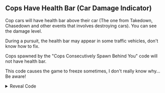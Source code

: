 ## Cops Have Health Bar (Car Damage Indicator)

Cop cars will have health bar above their car (The one from Takedown, Chasedown and other events that involves destroying cars). You can see the damage level. 

During a pursuit, the health bar may appear in some traffic vehicles, don't know how to fix. 

Cops spawned by the "Cops Consecutively Spawn Behind You" code will not have health bar.

This code causes the game to freeze sometimes, I don't really know why... Be aware!

<details>
<summary>Reveal Code</summary>

```powerpc
C200D86C 0000000E
9421FF80 BC610008
2C030000 41820050
81830000 818C0010
7D8903A6 4E800421
2C030000 7C6B1B78
41820034 38600001
3D408020 614C6A5C
7D8903A6 4E800421
7D645B78 38A00000
38C00000 38E00000
614C6B60 7D8903A6
4E800421 B8610008
38210080 BB61009C
60000000 00000000
C2012370 00000006
38600001 3D408020
614C6A5C 7D8903A6
4E800421 2C030000
41820010 614C74A8
7D8903A6 4E800421
807F0004 00000000
C221CC80 00000006
7C7F1B78 38600001
3D408020 614C6A5C
7D8903A6 4E800421
2C030000 41820010
614C74A8 7D8903A6
4E800421 00000000
```
</details>